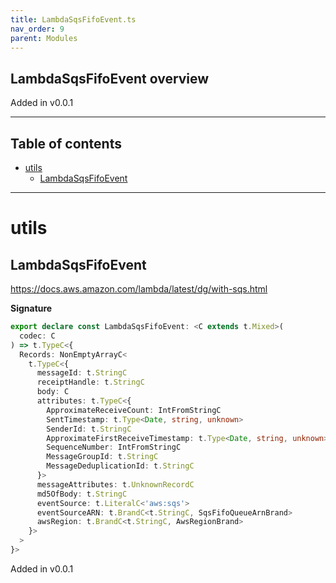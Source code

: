 ```yaml
---
title: LambdaSqsFifoEvent.ts
nav_order: 9
parent: Modules
---
```


## LambdaSqsFifoEvent overview

Added in v0.0.1

---

<h2 class="text-delta">Table of contents</h2>

- [utils](#utils)
  - [LambdaSqsFifoEvent](#lambdasqsfifoevent)

---

# utils

## LambdaSqsFifoEvent

https://docs.aws.amazon.com/lambda/latest/dg/with-sqs.html

**Signature**

```ts
export declare const LambdaSqsFifoEvent: <C extends t.Mixed>(
  codec: C
) => t.TypeC<{
  Records: NonEmptyArrayC<
    t.TypeC<{
      messageId: t.StringC
      receiptHandle: t.StringC
      body: C
      attributes: t.TypeC<{
        ApproximateReceiveCount: IntFromStringC
        SentTimestamp: t.Type<Date, string, unknown>
        SenderId: t.StringC
        ApproximateFirstReceiveTimestamp: t.Type<Date, string, unknown>
        SequenceNumber: IntFromStringC
        MessageGroupId: t.StringC
        MessageDeduplicationId: t.StringC
      }>
      messageAttributes: t.UnknownRecordC
      md5OfBody: t.StringC
      eventSource: t.LiteralC<'aws:sqs'>
      eventSourceARN: t.BrandC<t.StringC, SqsFifoQueueArnBrand>
      awsRegion: t.BrandC<t.StringC, AwsRegionBrand>
    }>
  >
}>
```

Added in v0.0.1
